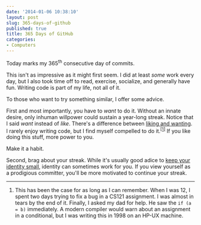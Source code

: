 ```yaml
---
date: '2014-01-06 10:38:10'
layout: post
slug: 365-days-of-github
published: true
title: 365 Days of GitHub
categories:
- Computers
---
```


<script type="text/javascript">
var style = document.createElement("style");
style.setAttribute("type", "text/css");
style.appendChild(document.createTextNode("\
#github_streak_365:hover {\
  background: url(\"/images/github_streak_365.gif\");\
}\
#github_streak_365 {\
  background: url(\"/images/github_streak_365.png\");\
  width: 740px;\
  height: 292px;\
}"));
document.head.appendChild(style);
</script>

Today marks my 365<sup>th</sup> consecutive day of commits.

<div id="github_streak_365" class="chart"></div>

This isn't as impressive as it might first seem. I did at least *some* work every day, but I also took time off to read, exercise, socialize, and generally have fun. Writing code is part of my life, not all of it.

To those who want to try something similar, I offer some advice.

First and most importantly, you have to *want* to do it. Without an innate desire, only inhuman willpower could sustain a year-long streak. Notice that I said *want* instead of *like*. There's a difference between [liking and wanting](http://lesswrong.com/lw/6kx/wanting_vs_liking_revisited/). I rarely enjoy writing code, but I find myself compelled to do it.<sup>[\[1\]](#ref_1)</sup> If you like doing this stuff, more power to you.

Make it a habit.

Second, brag about your streak. While it's usually good adice to [keep your identity small](http://paulgraham.com/identity.html), identity can sometimes work for you. If you view yourself as a prodigious committer, you'll be more motivated to continue your streak.


---

1. <span id="ref_1"></span>This has been the case for as long as I can remember. When I was 12, I spent two days trying to fix a bug in a CS121 assignment. I was almost in tears by the end of it. Finally, I asked my dad for help. He saw the `if (a = b)` immediately. A modern compiler would warn about an assignment in a conditional, but I was writing this in 1998 on an HP-UX machine.
